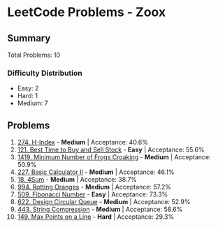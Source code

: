 # LeetCode Problems - Zoox

## Summary
Total Problems: 10

### Difficulty Distribution

- Easy: 2
- Hard: 1
- Medium: 7

## Problems

1. [274. H-Index](https://leetcode.com/problems/h-index/) - **Medium** | Acceptance: 40.6%
2. [121. Best Time to Buy and Sell Stock](https://leetcode.com/problems/best-time-to-buy-and-sell-stock/) - **Easy** | Acceptance: 55.6%
3. [1419. Minimum Number of Frogs Croaking](https://leetcode.com/problems/minimum-number-of-frogs-croaking/) - **Medium** | Acceptance: 50.9%
4. [227. Basic Calculator II](https://leetcode.com/problems/basic-calculator-ii/) - **Medium** | Acceptance: 46.1%
5. [18. 4Sum](https://leetcode.com/problems/4sum/) - **Medium** | Acceptance: 38.7%
6. [994. Rotting Oranges](https://leetcode.com/problems/rotting-oranges/) - **Medium** | Acceptance: 57.2%
7. [509. Fibonacci Number](https://leetcode.com/problems/fibonacci-number/) - **Easy** | Acceptance: 73.3%
8. [622. Design Circular Queue](https://leetcode.com/problems/design-circular-queue/) - **Medium** | Acceptance: 52.9%
9. [443. String Compression](https://leetcode.com/problems/string-compression/) - **Medium** | Acceptance: 58.6%
10. [149. Max Points on a Line](https://leetcode.com/problems/max-points-on-a-line/) - **Hard** | Acceptance: 29.3%